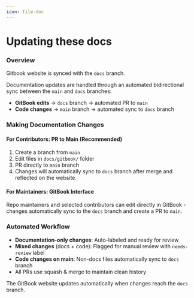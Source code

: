 ```yaml
---
icon: file-doc
---
```


# Updating these docs

### Overview

Gitbook website is synced with the `docs` branch.

Documentation updates are handled through an automated bidirectional sync between the `main` and `docs` branches:

* **GitBook edits** → `docs` branch → automated PR to `main`
* **Code changes** → `main` branch → automated sync to `docs` branch

### Making Documentation Changes

#### For Contributors: PR to Main (Recommended)

1. Create a branch from `main`
2. Edit files in `docs/gitbook/` folder
3. PR directly to `main` branch
4. Changes will automatically sync to `docs` branch after merge and reflected on the website.

#### For Maintainers: GitBook Interface

Repo maintainers and selected contributors can edit directly in GitBook - changes automatically sync to the `docs` branch and create a PR to `main`.

### Automated Workflow

* **Documentation-only changes**: Auto-labeled and ready for review
* **Mixed changes** (docs + code): Flagged for manual review with `needs-review` label
* **Code changes on main**: Non-docs files automatically sync to `docs` branch
* All PRs use squash & merge to maintain clean history

The GitBook website updates automatically when changes reach the `docs` branch.
